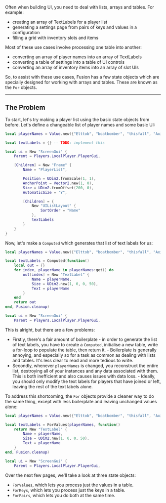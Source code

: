 Often when building UI, you need to deal with lists, arrays and tables. For
example:

- creating an array of TextLabels for a player list
- generating a settings page from pairs of keys and values in a configuration
- filling a grid with inventory slots and items

Most of these use cases involve processing one table into another:

- converting an array of player names into an array of TextLabels
- converting a table of settings into a table of UI controls
- converting an array of inventory items into an array of slot UIs

So, to assist with these use cases, Fusion has a few state objects which are
specially designed for working with arrays and tables. These are known as the
`For` objects.

---

## The Problem

To start, let's try making a player list using the basic state objects from
before. Let's define a changeable list of player names and some basic UI:

```Lua linenums="1"
local playerNames = Value.new({"Elttob", "boatbomber", "thisfall", "AxisAngles"})

local textLabels = {} -- TODO: implement this

local ui = New "ScreenGui" {
    Parent = Players.LocalPlayer.PlayerGui,

    [Children] = New "Frame" {
        Name = "PlayerList",

        Position = UDim2.fromScale(1, 1),
        AnchorPoint = Vector2.new(1, 0),
        Size = UDim2.fromOffset(200, 0),
        AutomaticSize = "Y",

        [Children] = {
            New "UIListLayout" {
                SortOrder = "Name"
            },
            textLabels
        }
    }
}
```

Now, let's make a `Computed` which generates that list of text labels for us:

```Lua linenums="1" hl_lines="3-13"
local playerNames = Value.new({"Elttob", "boatbomber", "thisfall", "AxisAngles"})

local textLabels = Computed(function()
    local out = {}
    for index, playerName in playerNames:get() do
        out[index] = New "TextLabel" {
            Name = playerName,
            Size = UDim2.new(1, 0, 0, 50),
            Text = playerName
        }
    end
    return out
end, Fusion.cleanup)

local ui = New "ScreenGui" {
    Parent = Players.LocalPlayer.PlayerGui,
```

This is alright, but there are a few problems:

- Firstly, there's a fair amount of boilerplate - in order to generate the list
  of text labels, you have to create a `Computed`, initialise a new table, write a
  for-loop to populate the table, then return it. - Boilerplate is generally annoying, and especially so for a task as common
  as dealing with lists and tables. It's less clear to read and more tedious
  to write.
- Secondly, whenever `playerNames` is changed, you reconstruct the entire list,
  destroying all of your instances and any data associated with them. This is both
  inefficient and also causes issues with data loss. - Ideally, you should only modify the text labels for players that have
  joined or left, leaving the rest of the text labels alone.

To address this shortcoming, the `For` objects provide a cleaner way to do the
same thing, except with less boilerplate and leaving unchanged values alone:

```Lua linenums="1" hl_lines="3-9"
local playerNames = Value.new({"Elttob", "boatbomber", "thisfall", "AxisAngles"})

local textLabels = ForValues(playerNames, function()
    return New "TextLabel" {
        Name = playerName,
        Size = UDim2.new(1, 0, 0, 50),
        Text = playerName
    }
end, Fusion.cleanup)

local ui = New "ScreenGui" {
    Parent = Players.LocalPlayer.PlayerGui,
```

Over the next few pages, we'll take a look at three state objects:

- `ForValues`, which lets you process just the values in a table.
- `ForKeys`, which lets you process just the keys in a table.
- `ForPairs`, which lets you do both at the same time.
